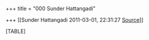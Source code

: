 +++
title = "000 Sunder Hattangadi"

+++
[[Sunder Hattangadi	2011-03-01, 22:31:27 [Source](https://groups.google.com/g/samskrita/c/6hh6DzcBTYQ)]]



[TABLE]

